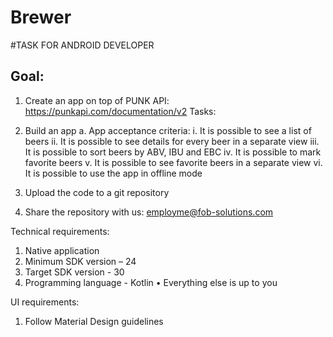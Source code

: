 # Brewer

#TASK FOR ANDROID DEVELOPER
## Goal:
1. Create an app on top of PUNK API: https://punkapi.com/documentation/v2
Tasks:
1. Build an app
a. App acceptance criteria:
i. It is possible to see a list of beers
ii. It is possible to see details for every beer in a separate view
iii. It is possible to sort beers by ABV, IBU and EBC
iv. It is possible to mark favorite beers
v. It is possible to see favorite beers in a separate view
vi. It is possible to use the app in offline mode

2. Upload the code to a git repository
3. Share the repository with us: employme@fob-solutions.com

Technical requirements:
1. Native application
2. Minimum SDK version – 24
3. Target SDK version - 30
4. Programming language - Kotlin
• Everything else is up to you

UI requirements:
1. Follow Material Design guidelines
